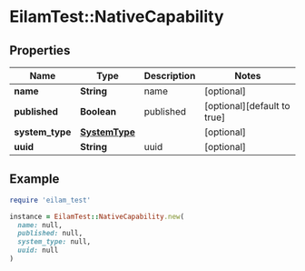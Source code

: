 # EilamTest::NativeCapability

## Properties

| Name | Type | Description | Notes |
| ---- | ---- | ----------- | ----- |
| **name** | **String** | name | [optional] |
| **published** | **Boolean** | published | [optional][default to true] |
| **system_type** | [**SystemType**](SystemType.md) |  | [optional] |
| **uuid** | **String** | uuid | [optional] |

## Example

```ruby
require 'eilam_test'

instance = EilamTest::NativeCapability.new(
  name: null,
  published: null,
  system_type: null,
  uuid: null
)
```

